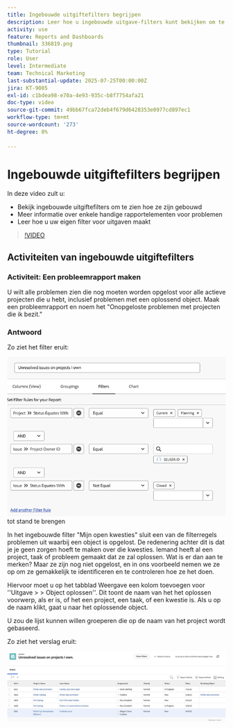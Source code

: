 ```yaml
---
title: Ingebouwde uitgiftefilters begrijpen
description: Leer hoe u ingebouwde uitgave-filters kunt bekijken om te zien hoe ze zijn gemaakt en uw eigen uitgave-filter kunt maken in Workfront.
activity: use
feature: Reports and Dashboards
thumbnail: 336819.png
type: Tutorial
role: User
level: Intermediate
team: Technical Marketing
last-substantial-update: 2025-07-25T00:00:00Z
jira: KT-9085
exl-id: c1bdea98-e70a-4e93-935c-b8f7754afa21
doc-type: video
source-git-commit: 49bb67fca72deb4f679d6428353e0977cd897ec1
workflow-type: tm+mt
source-wordcount: '273'
ht-degree: 0%

---
```


# Ingebouwde uitgiftefilters begrijpen

In deze video zult u:

* Bekijk ingebouwde uitgiftefilters om te zien hoe ze zijn gebouwd
* Meer informatie over enkele handige rapportelementen voor problemen
* Leer hoe u uw eigen filter voor uitgaven maakt

>[!VIDEO](https://video.tv.adobe.com/v/336819/?quality=12&learn=on)


## Activiteiten van ingebouwde uitgiftefilters


### Activiteit: Een probleemrapport maken

U wilt alle problemen zien die nog moeten worden opgelost voor alle actieve projecten die u hebt, inclusief problemen met een oplossend object. Maak een probleemrapport en noem het &quot;Onopgeloste problemen met projecten die ik bezit.&quot;

### Antwoord

Zo ziet het filter eruit:

![ een beeld van het scherm om een uitgevende filter ](assets/opening-built-in-issue-filters-1.png) tot stand te brengen

In het ingebouwde filter &quot;Mijn open kwesties&quot; sluit een van de filterregels problemen uit waarbij een object is opgelost. De redenering achter dit is dat je je geen zorgen hoeft te maken over die kwesties. Iemand heeft al een project, taak of probleem gemaakt dat ze zal oplossen. Wat is er dan aan te merken? Maar ze zijn nog niet opgelost, en in ons voorbeeld nemen we ze op om ze gemakkelijk te identificeren en te controleren hoe ze het doen.

Hiervoor moet u op het tabblad Weergave een kolom toevoegen voor &#39;&#39;Uitgave > > Object oplossen&#39;&#39;. Dit toont de naam van het het oplossen voorwerp, als er is, of het een project, een taak, of een kwestie is. Als u op de naam klikt, gaat u naar het oplossende object.

U zou de lijst kunnen willen groeperen die op de naam van het project wordt gebaseerd.

Zo ziet het verslag eruit:

![ een beeld van een probleemrapport ](assets/opening-built-in-issue-filters-2.png)
